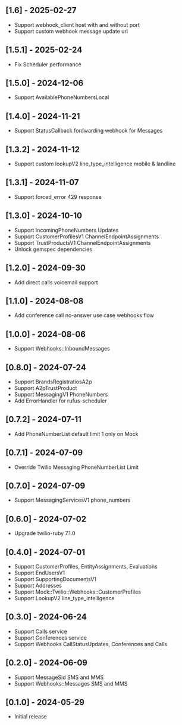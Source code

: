 ## [1.6] - 2025-02-27
- Support webhook_client host with and without port
- Support custom webhook message update url

## [1.5.1] - 2025-02-24
- Fix Scheduler performance

## [1.5.0] - 2024-12-06
- Support AvailablePhoneNumbersLocal

## [1.4.0] - 2024-11-21
- Support StatusCallback fordwarding webhook for Messages

## [1.3.2] - 2024-11-12
- Support custom lookupV2 line_type_intelligence mobile & landline

## [1.3.1] - 2024-11-07
- Support forced_error 429 response

## [1.3.0] - 2024-10-10
- Support IncomingPhoneNumbers Updates
- Support CustomerProfilesV1 ChannelEndpointAssignments
- Support TrustProductsV1 ChannelEndpointAssignments
- Unlock gemspec dependencies

## [1.2.0] - 2024-09-30
- Add direct calls voicemail support

## [1.1.0] - 2024-08-08
- Add conference call no-answer use case webhooks flow

## [1.0.0] - 2024-08-06
- Support Webhooks::InboundMessages

## [0.8.0] - 2024-07-24
- Support BrandsRegistratiosA2p
- Support A2pTrustProduct
- Support MessagingV1 PhoneNumbers
- Add ErrorHandler for rufus-scheduler

## [0.7.2] - 2024-07-11
- Add PhoneNumberList default limit 1 only on Mock

## [0.7.1] - 2024-07-09
- Override Twilio Messaging PhoneNumberList Limit

## [0.7.0] - 2024-07-09
- Support MessagingServicesV1 phone_numbers

## [0.6.0] - 2024-07-02
- Upgrade twilio-ruby 7.1.0

## [0.4.0] - 2024-07-01
- Support CustomerProfiles, EntityAssignments, Evaluations
- Support EndUsersV1
- Support SupportingDocumentsV1
- Support Addresses
- Support Mock::Twilio::Webhooks::CustomerProfiles
- Support LookupV2 line_type_intelligence

## [0.3.0] - 2024-06-24
- Support Calls service
- Support Conferences service
- Support Webhooks CallStatusUpdates, Conferences and Calls

## [0.2.0] - 2024-06-09
- Support MessageSid SMS and MMS
- Support Webhooks::Messages SMS and MMS

## [0.1.0] - 2024-05-29

- Initial release
